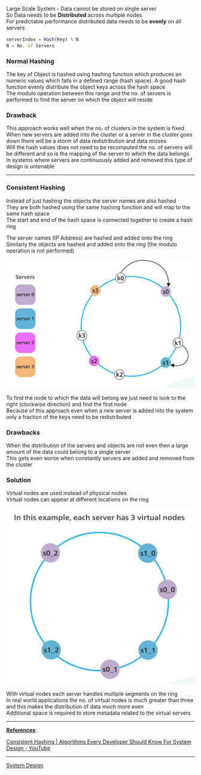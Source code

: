 Large Scale System - Data cannot be stored on single server  
So Data needs to be **Distributed** across multiple nodes  
For predictable performance distributed data needs to be **evenly** on all servers

````js
serverIndex = Hash(Key) % N
N = No. of Servers
````

### Normal Hashing

The key of Object is hashed using hashing function which produces an numeric values which falls in a defined range (hash space). A good hash function evenly distribute the object keys across the hash space  
The modulo operation between this range and the no. of servers is performed to find the server on which the object will reside

### Drawback

This approach works well when the no. of clusters in the system is fixed  
When new servers are added into the cluster or a server in the cluster goes down there will be a storm of data redistribution and data misses  
Will the hash values does not need to be recomputed the no. of servers will be different and so is the mapping of the server to which the data belongs  
In systems where servers are continuously added and removed this type of design is untenable

---

### Consistent Hashing

Instead of just hashing the objects the server names are also hashed  
They are both hashed using the same hashing function and will map to the same hash space  
The start and end of the hash space is connected together to create a hash ring

The server names (IP Address) are hashed and added onto the ring  
Similarly the objects are hashed and added onto the ring (the modulo operation is not performed)

![Consistent Hashing|450](images/consistent_hashing.png)

To find the node to which the data will belong we just need to look to the right (clockwise direction) and find the first node  
Because of this approach even when a new server is added into the system only a fraction of the keys need to be redistributed

### Drawbacks

When the distribution of the servers and objects are not even then a large amount of the data could belong to a single server  
This gets even worse when constantly servers are added and removed from the cluster

### Solution

Virtual nodes are used instead of physical nodes  
Virtual nodes can appear at different locations on the ring

![Consistent Hashing 2|350](images/consistent_hashing_2.png)

With virtual nodes each server handles multiple segments on the ring  
In real world applications the no. of virtual nodes is much greater than three and this makes the distribution of data much more even  
Additional space is required to store metadata related to the virtual servers

---

**<u>References</u>**:

[Consistent Hashing | Algorithms Every Developer Should Know For System Design - YouTube](https://www.youtube.com/watch?v=UF9Iqmg94tk)

---

[System Design](System%20Design.md)

